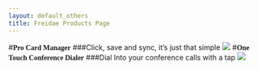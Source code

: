 ```yaml
---
layout: default_others
title: Freidae Products Page
---
```

#<b style="font-family: 'Aller';">Pro Card Manager</b>
###Click, save and sync, it’s just that simple
<img id="i-pro-crd-mgr" class="img-responsive" src="/freidae/data/img/Pro%20Card%20Manager.png">
#<b style="font-family: 'Aller';">One Touch Conference Dialer</b>
###Dial Into your conference calls with a tap
<img id="i-dilr" class="img-responsive" src="/freidae/data/img/Dialer.png">